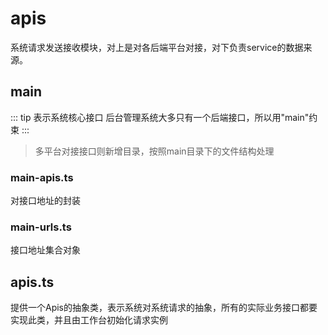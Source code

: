 # apis

系统请求发送接收模块，对上是对各后端平台对接，对下负责service的数据来源。

## main

::: tip 表示系统核心接口
后台管理系统大多只有一个后端接口，所以用"main"约束
:::

> 多平台对接接口则新增目录，按照main目录下的文件结构处理

### main-apis.ts

对接口地址的封装

### main-urls.ts

接口地址集合对象

## apis.ts

提供一个Apis的抽象类，表示系统对系统请求的抽象，所有的实际业务接口都要实现此类，并且由工作台初始化请求实例